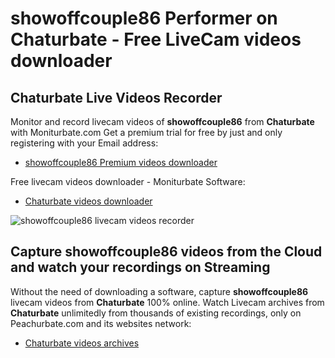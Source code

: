 # showoffcouple86 Performer on Chaturbate - Free LiveCam videos downloader

## Chaturbate Live Videos Recorder

Monitor and record livecam videos of **showoffcouple86** from **Chaturbate** with Moniturbate.com
Get a premium trial for free by just and only registering with your Email address:
* [showoffcouple86 Premium videos downloader](https://moniturbate.com/request-demo-licence-key.html)

Free livecam videos downloader - Moniturbate Software:
* [Chaturbate videos downloader](https://moniturbate.com/moniturbate-download-software.html)

![showoffcouple86 livecam videos recorder](https://peachurnet.com/templates/moniturbate-software.png)


## Capture showoffcouple86 videos from the Cloud and watch your recordings on Streaming

Without the need of downloading a software, capture **showoffcouple86** livecam videos from **Chaturbate** 100% online.
Watch Livecam archives from **Chaturbate** unlimitedly from thousands of existing recordings, only on Peachurbate.com and its websites network:
* [Chaturbate videos archives](https://peachurnet.com/)